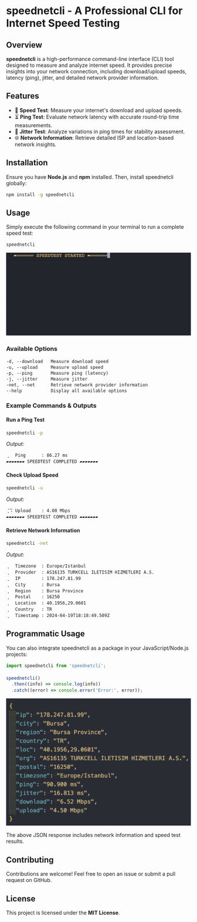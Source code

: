 # speednetcli - A Professional CLI for Internet Speed Testing

## Overview

**speednetcli** is a high-performance command-line interface (CLI) tool designed to measure and analyze internet speed. It provides precise insights into your network connection, including download/upload speeds, latency (ping), jitter, and detailed network provider information.

## Features

- 🚀 **Speed Test**: Measure your internet's download and upload speeds.
- ⏳ **Ping Test**: Evaluate network latency with accurate round-trip time measurements.
- 🎯 **Jitter Test**: Analyze variations in ping times for stability assessment.
- 🌐 **Network Information**: Retrieve detailed ISP and location-based network insights.

## Installation

Ensure you have **Node.js** and **npm** installed. Then, install speednetcli globally:

```bash
npm install -g speednetcli
```

## Usage

Simply execute the following command in your terminal to run a complete speed test:

```bash
speednetcli
```

![netspeedemo](./speednetcli.gif)

### Available Options

```text
-d, --download   Measure download speed
-u, --upload     Measure upload speed
-p, --ping       Measure ping (latency)
-j, --jitter     Measure jitter
-net, --net      Retrieve network provider information
--help           Display all available options
```

### Example Commands & Outputs

#### Run a Ping Test

```bash
speednetcli -p
```

_Output:_

```bash
⢀⠀ Ping      : 86.27 ms
▰▰▰▰▰▰▰ SPEEDTEST COMPLETED ▰▰▰▰▰▰▰
```

#### Check Upload Speed

```bash
speednetcli -u
```

_Output:_

```bash
⢈⠩ Upload    : 4.00 Mbps
▰▰▰▰▰▰▰ SPEEDTEST COMPLETED ▰▰▰▰▰▰▰
```

#### Retrieve Network Information

```bash
speednetcli -net
```

_Output:_

```bash
⢀⠀ Timezone  : Europe/Istanbul
⢀⠀ Provider  : AS16135 TURKCELL ILETISIM HIZMETLERI A.S.
⢀⠀ IP        : 178.247.81.99
⢀⠀ City      : Bursa
⢀⠀ Region    : Bursa Province
⢀⠀ Postal    : 16250
⢀⠀ Location  : 40.1956,29.0601
⢀⠀ Country   : TR
⢀⠀ Timestamp : 2024-04-19T18:18:49.509Z
```

## Programmatic Usage

You can also integrate speednetcli as a package in your JavaScript/Node.js projects:

```javascript
import speednetcli from 'speednetcli';

speednetcli()
  .then((info) => console.log(info))
  .catch((error) => console.error('Error:', error));
```

![netspeedemo](./speednetcli-usage.png)

The above JSON response includes network information and speed test results.

## Contributing

Contributions are welcome! Feel free to open an issue or submit a pull request on GitHub.

## License

This project is licensed under the **MIT License**.